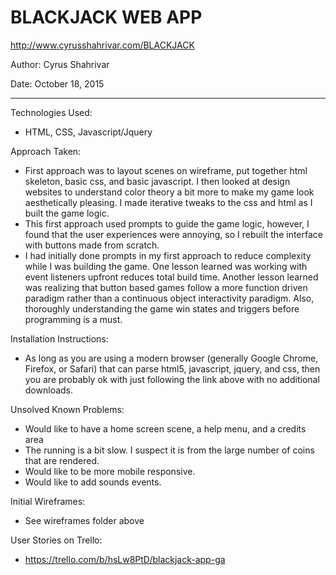 # BLACKJACK WEB APP
http://www.cyrusshahrivar.com/BLACKJACK

Author: Cyrus Shahrivar

Date: October 18, 2015

***
Technologies Used:
- HTML, CSS, Javascript/Jquery

Approach Taken:
- First approach was to layout scenes on wireframe, put together html skeleton, basic css, and basic javascript.  I then looked at design websites to understand color theory a bit more to make my game look aesthetically pleasing.  I made iterative tweaks to the css and html as I built the game logic.
- This first approach used prompts to guide the game logic, however, I found that the user experiences were annoying, so I rebuilt the interface with buttons made from scratch.
- I had initially done prompts in my first approach to reduce complexity while I was building the game.  One lesson learned was working with event listeners upfront reduces total build time.  Another lesson learned was realizing that button based games follow a more function driven paradigm rather than a continuous object interactivity paradigm.  Also, thoroughly understanding the game win states and triggers before programming is a must.

Installation Instructions:
- As long as you are using a modern browser (generally Google Chrome, Firefox, or Safari) that can parse html5, javascript, jquery, and css, then you are probably ok with just following the link above with no additional downloads.

Unsolved Known Problems:
- Would like to have a home screen scene, a help menu, and a credits area
- The running is a bit slow.  I suspect it is from the large number of coins that are rendered.
- Would like to be more mobile responsive.
- Would like to add sounds events.

Initial Wireframes:
- See wireframes folder above

User Stories on Trello:
- https://trello.com/b/hsLw8PtD/blackjack-app-ga
